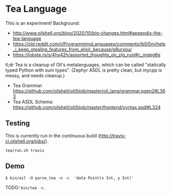 Tea Language
============

This is an experiment!  Background:

- <http://www.oilshell.org/blog/2020/10/big-changes.html#appendix-the-tea-language>
- <https://old.reddit.com/r/ProgrammingLanguages/comments/jb5i5m/help_i_keep_stealing_features_from_elixir_because/g8urxou/>
- <https://lobste.rs/s/4hx42h/assorted_thoughts_on_zig_rust#c_mqpg6e>

tl;dr Tea is a cleanup of Oil's metalanguages, which can be called "statically
typed Python with sum types".  (Zephyr ASDL is pretty clean, but mycpp is
messy, and needs cleanup.)

- Tea Grammar: <https://github.com/oilshell/oil/blob/master/oil_lang/grammar.pgen2#L363>
- Tea ASDL Schema: <https://github.com/oilshell/oil/blob/master/frontend/syntax.asdl#L324>

## Testing

This is currently run in the continuous build
(<http://travis-ci.oilshell.org/jobs/>).

    tea/run.sh travis

## Demo

    $ bin/oil -O parse_tea -n -c  'data Point(x Int, y Int)'

TODO: `bin/tea -c`.



